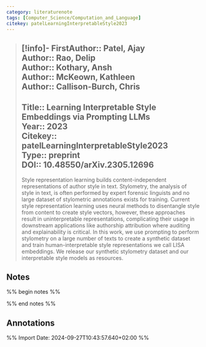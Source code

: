 ```yaml
---
category: literaturenote
tags: [Computer_Science/Computation_and_Language]
citekey: patelLearningInterpretableStyle2023
---
```

> [!info]-
> **FirstAuthor**:: Patel, Ajay  
> **Author**:: Rao, Delip  
> **Author**:: Kothary, Ansh  
> **Author**:: McKeown, Kathleen  
> **Author**:: Callison-Burch, Chris  
> ---    
> **Title**:: Learning Interpretable Style Embeddings via Prompting LLMs  
> **Year**:: 2023   
> **Citekey**:: patelLearningInterpretableStyle2023  
> **Type**:: preprint  
> **DOI**:: 10.48550/arXiv.2305.12696
> ---
> Style representation learning builds content-independent representations of author style in text. Stylometry, the analysis of style in text, is often performed by expert forensic linguists and no large dataset of stylometric annotations exists for training. Current style representation learning uses neural methods to disentangle style from content to create style vectors, however, these approaches result in uninterpretable representations, complicating their usage in downstream applications like authorship attribution where auditing and explainability is critical. In this work, we use prompting to perform stylometry on a large number of texts to create a synthetic dataset and train human-interpretable style representations we call LISA embeddings. We release our synthetic stylometry dataset and our interpretable style models as resources.

## Notes
%% begin notes %%

%% end notes %%

## Annotations



%% Import Date: 2024-09-27T10:43:57.640+02:00 %%
